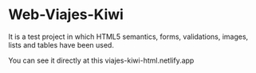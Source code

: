 # Web-Viajes-Kiwi
It is a test project in which HTML5 semantics, forms, validations, images, lists and tables have been used.

You can see it directly at this viajes-kiwi-html.netlify.app
